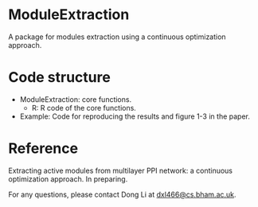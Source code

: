 ModuleExtraction
==============
A package for modules extraction using a continuous optimization approach.

Code structure
==============
- ModuleExtraction: core functions.
	- R: R code of the core functions.
- Example: Code for reproducing the results and figure 1-3 in the paper.

Reference
==============
Extracting active modules from multilayer PPI network: a continuous optimization approach. In preparing.

For any questions, please contact Dong Li at dxl466@cs.bham.ac.uk.
